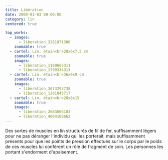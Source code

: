 ```yaml
---
title: Libération
date: 2000-01-03 00:00:00
category: lin
centered: true

top_works:
  - images:
      - liberation_3261871386
    zoomable: true
  - cartel: Lin, étain<br>28x6x7.5 cm
    zoomable: true
    images:
      - liberation_1189665311
      - liberation_1799334313
  - cartel: Lin, étain<br>36x6x9 cm
    zoomable: true
    images:
      - liberation_3673293738
      - liberation_1201045717
  - cartel: Lin, étain<br>28x8x15
    zoomable: true
    images:
      - liberation_2683066103
      - liberation_4064168662
---
```

Des sortes de muscles en lin structurés de fil de fer, suffisamment légers pour ne pas déranger l'individu qui les porterait, mais suffisamment présents pour que les points de pression effectués sur le corps par le poids de ces muscles lui confèrent un rôle de fragment de soin.
Les personnes les portant s'endorment d'apaisement.
